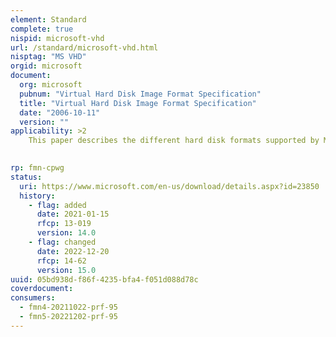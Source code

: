 ```yaml
---
element: Standard
complete: true
nispid: microsoft-vhd
url: /standard/microsoft-vhd.html
nisptag: "MS VHD"
orgid: microsoft
document:
  org: microsoft
  pubnum: "Virtual Hard Disk Image Format Specification"
  title: "Virtual Hard Disk Image Format Specification"
  date: "2006-10-11"
  version: ""
applicability: >2
    This paper describes the different hard disk formats supported by Microsoft Virtual PC and Virtual Server products. It does not explain how hard disks interface with the virtual machine, nor does it provide information about ATA (AT Attachment) hard disks or Small Computer System Interface (SCSI) hard disks. This paper focuses on how to store the data in files on the host file system.

  
rp: fmn-cpwg
status:
  uri: https://www.microsoft.com/en-us/download/details.aspx?id=23850
  history: 
    - flag: added
      date: 2021-01-15
      rfcp: 13-019
      version: 14.0
    - flag: changed
      date: 2022-12-20
      rfcp: 14-62
      version: 15.0
uuid: 05bd938d-f86f-4235-bfa4-f051d088d78c
coverdocument:
consumers:
  - fmn4-20211022-prf-95
  - fmn5-20221202-prf-95
---
```

